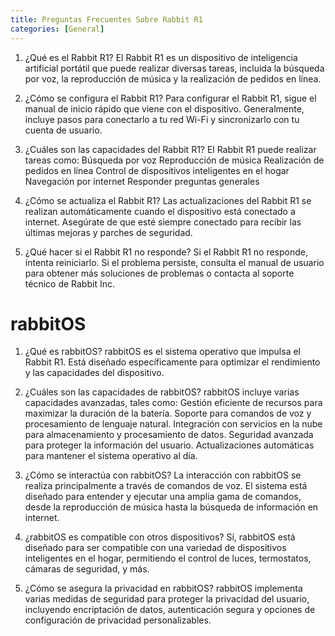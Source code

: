 ```yaml
---
title: Preguntas Frecuentes Sobre Rabbit R1
categories: [General]
---
```



1. ¿Qué es el Rabbit R1?
    El Rabbit R1 es un dispositivo de inteligencia artificial portátil que puede realizar diversas tareas, incluida la búsqueda por voz, la reproducción de música y la realización de pedidos en línea.

2. ¿Cómo se configura el Rabbit R1?
    Para configurar el Rabbit R1, sigue el manual de inicio rápido que viene con el dispositivo. Generalmente, incluye pasos para conectarlo a tu red Wi-Fi y sincronizarlo con tu cuenta de usuario.

3. ¿Cuáles son las capacidades del Rabbit R1?
    El Rabbit R1 puede realizar tareas como:
        Búsqueda por voz
        Reproducción de música
        Realización de pedidos en línea
        Control de dispositivos inteligentes en el hogar
        Navegación por internet
        Responder preguntas generales

4. ¿Cómo se actualiza el Rabbit R1?
    Las actualizaciones del Rabbit R1 se realizan automáticamente cuando el dispositivo está conectado a internet. Asegúrate de que esté siempre conectado para recibir las últimas mejoras y parches de seguridad.

5. ¿Qué hacer si el Rabbit R1 no responde?
    Si el Rabbit R1 no responde, intenta reiniciarlo. Si el problema persiste, consulta el manual de usuario para obtener más soluciones de problemas o contacta al soporte técnico de Rabbit Inc.

# rabbitOS

1. ¿Qué es rabbitOS?
    rabbitOS es el sistema operativo que impulsa el Rabbit R1. Está diseñado específicamente para optimizar el rendimiento y las capacidades del dispositivo.

2. ¿Cuáles son las capacidades de rabbitOS?
    rabbitOS incluye varias capacidades avanzadas, tales como:
        Gestión eficiente de recursos para maximizar la duración de la batería.
        Soporte para comandos de voz y procesamiento de lenguaje natural.
        Integración con servicios en la nube para almacenamiento y procesamiento de datos.
        Seguridad avanzada para proteger la información del usuario.
        Actualizaciones automáticas para mantener el sistema operativo al día.

3. ¿Cómo se interactúa con rabbitOS?
    La interacción con rabbitOS se realiza principalmente a través de comandos de voz. El sistema está diseñado para entender y ejecutar una amplia gama de comandos, desde la reproducción de música hasta la búsqueda de información en internet.

4. ¿rabbitOS es compatible con otros dispositivos?
    Sí, rabbitOS está diseñado para ser compatible con una variedad de dispositivos inteligentes en el hogar, permitiendo el control de luces, termostatos, cámaras de seguridad, y más.

5. ¿Cómo se asegura la privacidad en rabbitOS?
    rabbitOS implementa varias medidas de seguridad para proteger la privacidad del usuario, incluyendo encriptación de datos, autenticación segura y opciones de configuración de privacidad personalizables.
